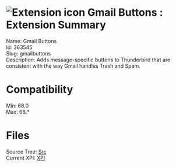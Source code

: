 # ![Extension icon](https://addons.thunderbird.net/user-media/addon_icons/363/363545-64.png?modified=1566334727) Gmail Buttons : Extension Summary

Name: Gmail Buttons  
Id: 363545  
Slug: gmailbuttons  
Description: Adds message-specific buttons to Thunderbird that are consistent with the way Gmail handles Trash and Spam.
  

# Compatibility
Min: 68.0  
Max: 68.*  

# Files

Source Tree: [Src](x68/363545-gmailbuttons/src)  
Current XPI: [XPI](x68/363545-gmailbuttons/xpi)  



